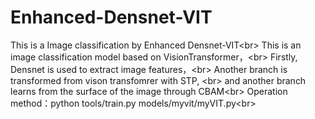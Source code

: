 # Enhanced-Densnet-VIT
This is a Image classification by Enhanced Densnet-VIT\<br>
This is an image classification model based on VisionTransformer，\<br>
Firstly, Densnet is used to extract image features，\<br>
Another branch is transformed from vison transfomrer with STP, \<br>
and another branch learns from the surface of the image through CBAM\<br>
Operation method：python tools/train.py models/myvit/myVIT.py\<br>
